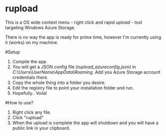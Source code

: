 rupload
=======

This is a OS wide context menu - right click and *r*apid *upload* - tool targeting Windows Azure Storage. 

There is no way the app is ready for prime time, however I'm currently using it (works) on my machine. 

#Setup
1. Compile the app.
1. You will get a JSON config file *(rupload_azureconfig.json)* in *C:\Users\UserName\AppData\Roaming*. Add you Azure Storage account credentials there.
1. Copy the whole thing into a folder you desire.
2. Edit the registry file to point your installation folder and run.
3. Hopefully.. Voila!

#How to use?
1. Right click any file.
1. Click "rupload"
1. When the upload is complete the app will shutdown and you will have a public link in your clipboard.